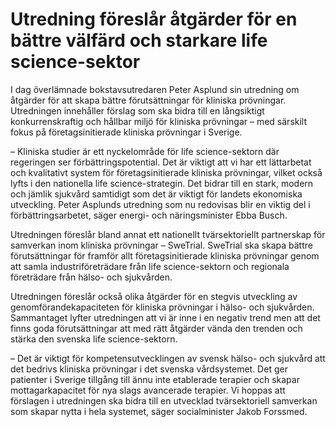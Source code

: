 # Utredning föreslår åtgärder för en bättre välfärd och starkare life science-sektor

I dag överlämnade bokstavsutredaren Peter Asplund sin utredning om åtgärder för att skapa bättre förutsättningar för kliniska prövningar. Utredningen innehåller förslag som ska bidra till en långsiktigt konkurrenskraftig och hållbar miljö för kliniska prövningar – med särskilt fokus på företagsinitierade kliniska prövningar i Sverige.

– Kliniska studier är ett nyckelområde för life science-sektorn där regeringen ser förbättringspotential. Det är viktigt att vi har ett lättarbetat och kvalitativt system för företagsinitierade kliniska prövningar, vilket också lyfts i den nationella life science-strategin. Det bidrar till en stark, modern och jämlik sjukvård samtidigt som det är viktigt för landets ekonomiska utveckling. Peter Asplunds utredning som nu redovisas blir en viktig del i förbättringsarbetet, säger energi- och näringsminister Ebba Busch.

Utredningen föreslår bland annat ett nationellt tvärsektoriellt partnerskap för samverkan inom kliniska prövningar – SweTrial. SweTrial ska skapa bättre förutsättningar för framför allt företagsinitierade kliniska prövningar genom att samla industriföreträdare från life science-sektorn och regionala företrädare från hälso- och sjukvården.

Utredningen föreslår också olika åtgärder för en stegvis utveckling av genomförandekapaciteten för kliniska prövningar i hälso- och sjukvården. Sammantaget lyfter utredningen att vi är inne i en negativ trend men att det finns goda förutsättningar att med rätt åtgärder vända den trenden och stärka den svenska life science-sektorn.

– Det är viktigt för kompetensutvecklingen av svensk hälso- och sjukvård att det bedrivs kliniska prövningar i det svenska vårdsystemet. Det ger patienter i Sverige tillgång till ännu inte etablerade terapier och skapar mottagarkapacitet för nya slags avancerade terapier. Vi hoppas att förslagen i utredningen ska bidra till en utvecklad tvärsektoriell samverkan som skapar nytta i hela systemet, säger socialminister Jakob Forssmed.

